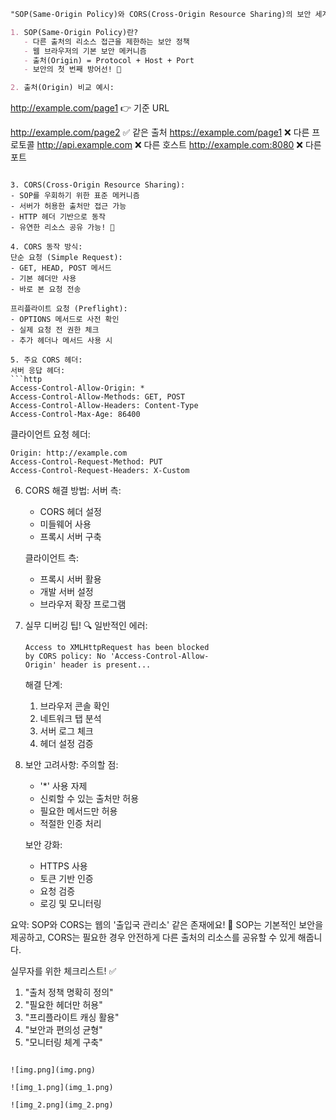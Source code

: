 ```markdown
"SOP(Same-Origin Policy)와 CORS(Cross-Origin Resource Sharing)의 보안 세계로 들어가볼까요? 🛡️"

1. SOP(Same-Origin Policy)란?
   - 다른 출처의 리소스 접근을 제한하는 보안 정책
   - 웹 브라우저의 기본 보안 메커니즘
   - 출처(Origin) = Protocol + Host + Port
   - 보안의 첫 번째 방어선! 🏰

2. 출처(Origin) 비교 예시:
   ```
http://example.com/page1  👉 기준 URL

http://example.com/page2  ✅ 같은 출처
https://example.com/page1 ❌ 다른 프로토콜
http://api.example.com    ❌ 다른 호스트
http://example.com:8080   ❌ 다른 포트
   ```

3. CORS(Cross-Origin Resource Sharing):
   - SOP를 우회하기 위한 표준 메커니즘
   - 서버가 허용한 출처만 접근 가능
   - HTTP 헤더 기반으로 동작
   - 유연한 리소스 공유 가능! 🤝

4. CORS 동작 방식:
   단순 요청 (Simple Request):
   - GET, HEAD, POST 메서드
   - 기본 헤더만 사용
   - 바로 본 요청 전송
   
   프리플라이트 요청 (Preflight):
   - OPTIONS 메서드로 사전 확인
   - 실제 요청 전 권한 체크
   - 추가 헤더나 메서드 사용 시

5. 주요 CORS 헤더:
   서버 응답 헤더:
   ```http
   Access-Control-Allow-Origin: *
   Access-Control-Allow-Methods: GET, POST
   Access-Control-Allow-Headers: Content-Type
   Access-Control-Max-Age: 86400
   ```

클라이언트 요청 헤더:
   ```http
   Origin: http://example.com
   Access-Control-Request-Method: PUT
   Access-Control-Request-Headers: X-Custom
   ```

6. CORS 해결 방법:
   서버 측:
    - CORS 헤더 설정
    - 미들웨어 사용
    - 프록시 서버 구축

   클라이언트 측:
    - 프록시 서버 활용
    - 개발 서버 설정
    - 브라우저 확장 프로그램

7. 실무 디버깅 팁! 🔍
   일반적인 에러:
   ```
   Access to XMLHttpRequest has been blocked
   by CORS policy: No 'Access-Control-Allow-
   Origin' header is present...
   ```

   해결 단계:
    1. 브라우저 콘솔 확인
    2. 네트워크 탭 분석
    3. 서버 로그 체크
    4. 헤더 설정 검증

8. 보안 고려사항:
   주의할 점:
    - '*' 사용 자제
    - 신뢰할 수 있는 출처만 허용
    - 필요한 메서드만 허용
    - 적절한 인증 처리

   보안 강화:
    - HTTPS 사용
    - 토큰 기반 인증
    - 요청 검증
    - 로깅 및 모니터링

요약: SOP와 CORS는 웹의 '출입국 관리소' 같은 존재에요! 🛂
SOP는 기본적인 보안을 제공하고, CORS는 필요한 경우
안전하게 다른 출처의 리소스를 공유할 수 있게 해줍니다.

실무자를 위한 체크리스트! ✅
1. "출처 정책 명확히 정의"
2. "필요한 헤더만 허용"
3. "프리플라이트 캐싱 활용"
4. "보안과 편의성 균형"
5. "모니터링 체계 구축"
```

![img.png](img.png)

![img_1.png](img_1.png)

![img_2.png](img_2.png)
